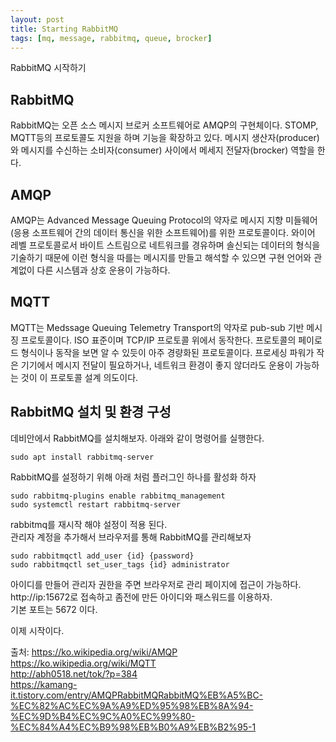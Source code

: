 ```yaml
---
layout: post
title: Starting RabbitMQ
tags: [mq, message, rabbitmq, queue, brocker]
---
```


RabbitMQ 시작하기


## RabbitMQ
RabbitMQ는 오픈 소스 메시지 브로커 소프트웨어로 AMQP의 구현체이다. STOMP, MQTT등의 프로토콜도 지원을 하며 기능을 확장하고 있다. 메시지 생산자(producer)와 메시지를 수신하는 소비자(consumer) 사이에서 메세지 전달자(brocker) 역할을 한다.

## AMQP
AMQP는 Advanced Message Queuing Protocol의 약자로 메시지 지향 미들웨어(응용 소프트웨어 간의 데이터 통신을 위한 소프트웨어)를 위한 프로토콜이다. 와이어 레벨 프로토콜로서 바이트 스트림으로 네트워크를 경유하며 솔신되는 데이터의 형식을 기술하기 때문에 이런 형식을 따를는 메시지를 만들고 해석할 수 있으면 구현 언어와 관계없이 다른 시스템과 상호 운용이 가능하다.

## MQTT
MQTT는 Medssage Queuing Telemetry Transport의 약자로 pub-sub 기반 메시징 프로토콜이다. ISO 표준이며 TCP/IP 프로토콜 위에서 동작한다. 프로토콜의 페이로드 형식이나 동작을 보면 알 수 있듯이 아주 경량화된 프로토콜이다. 프로세싱 파워가 작은 기기에서 메시지 전달이 필요하거나, 네트워크 환경이 좋지 않더라도 운용이 가능하는 것이 이 프로토콜 설계 의도이다.

## RabbitMQ 설치 및 환경 구성
데비안에서 RabbitMQ를 설치해보자. 아래와 같이 명령어를 실행한다.
```
sudo apt install rabbitmq-server
```
RabbitMQ를 설정하기 위해 아래 처럼 플러그인 하나를 활성화 하자
```
sudo rabbitmq-plugins enable rabbitmq_management
sudo systemctl restart rabbitmq-server
```
rabbitmq를 재시작 해야 설정이 적용 된다.  
관리자 계정을 추가해서 브라우저를 통해 RabbitMQ를 관리해보자
```
sudo rabbitmqctl add_user {id} {password}
sudo rabbitmqctl set_user_tags {id} administrator
```
아이디를 만들어 관리자 권한을 주면 브라우저로 관리 페이지에 접근이 가능하다. 
http://ip:15672로 접속하고 좀전에 만든 아이디와 패스워드를 이용하자.  
기본 포트는 5672 이다.
  
  이제 시작이다.
  

출처: https://ko.wikipedia.org/wiki/AMQP  
https://ko.wikipedia.org/wiki/MQTT  
http://abh0518.net/tok/?p=384  
https://kamang-it.tistory.com/entry/AMQPRabbitMQRabbitMQ%EB%A5%BC-%EC%82%AC%EC%9A%A9%ED%95%98%EB%8A%94-%EC%9D%B4%EC%9C%A0%EC%99%80-%EC%84%A4%EC%B9%98%EB%B0%A9%EB%B2%95-1  
  
